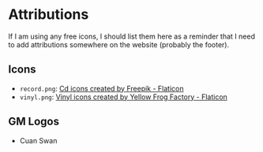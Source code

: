 # Attributions

If I am using any free icons, I should list them here as a reminder that I need to add attributions somewhere on the website (probably the footer).

## Icons

- `record.png`: <a href="https://www.flaticon.com/free-icon/long-play-record-cover_11164" title="cd icons">Cd icons created by Freepik - Flaticon</a>
- `vinyl.png`: <a href="https://www.flaticon.com/free-icon/vinyl_4570235" title="vinyl icons">Vinyl icons created by Yellow Frog Factory - Flaticon</a>

## GM Logos

- Cuan Swan